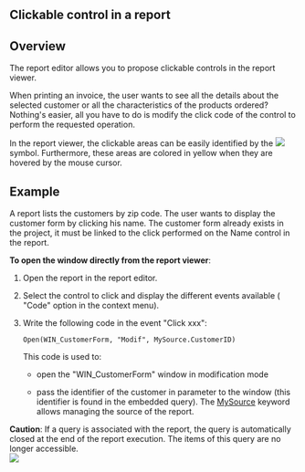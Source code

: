 
## Clickable control in a report
			



<a name="NOTE1"></a>
<a name="NOTE1_1"></a>


## Overview
<a name="overview_ELTTEXTE000093"></a>
The report editor allows you to propose clickable controls in the report viewer.

When printing an invoice, the user wants to see all the details about the selected customer or all the characteristics of the products ordered? Nothing's easier, all you have to do is modify the click code of the control to perform the requested operation.

In the report viewer, the clickable areas can be easily identified by the ![](https://doc.pcsoft.fr/en-US/images/image.awp?langid=3&name=Etat_ChampClicablesEtoile.gif) symbol. Furthermore, these areas are colored in yellow when they are hovered by the mouse cursor.

<a name="NOTE2"></a>
<a name="NOTE2_1"></a>


## Example
<a name="example_ELTTEXTE000117"></a>
A report lists the customers by zip code. The user wants to display the customer form by clicking his name. The customer form already exists in the project, it must be linked to the click performed on the Name control in the report.

**To open the window directly from the report viewer**:

1. Open the report in the report editor.

2. Select the control to click and display the different events available ( "Code" option in the context menu).

3. Write the following code in the event "Click xxx": 
	
	```wl
	Open(WIN_CustomerForm, "Modif", MySource.CustomerID)
	```

	This code is used to:

	- open the "WIN_CustomerForm" window in modification mode

	- pass the identifier of the customer in parameter to the window (this identifier is found in the embedded query). The [MySource](../Motscles/1511001.md) keyword allows managing the source of the report.







**Caution**: If a query is associated with the report, the query is automatically closed at the end of the report execution. The items of this query are no longer accessible.
<br>![](https://doc.pcsoft.fr/en-US/images/image.awp?langid=3&name=Etat_Clicable.gif&type=thumb)



